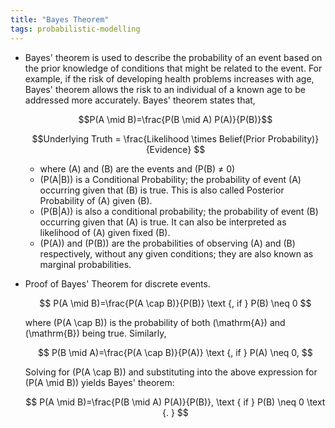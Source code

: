```yaml
---
title: "Bayes Theorem"
tags: probabilistic-modelling
---
```


-   Bayes' theorem is used to describe the probability of an event based on the prior knowledge of conditions that might be related to the event. For example, if the risk of developing health problems increases with age, Bayes' theorem allows the risk to an individual of a known age to be addressed more accurately. Bayes' theorem states that,
    
    $$P(A \mid B)=\frac{P(B \mid A) P(A)}{P(B)}$$
    
    $$Underlying Truth = \frac{Likelihood \times Belief(Prior Probability)}{Evidence} $$
    
    -   where (A) and \(B\) are the events and (P(B) $\neq$ 0)
    -   \(P(A|B)\) is a Conditional Probability; the probability of event \(A\) occurring given that \(B\) is true. This is also called Posterior Probability of \(A\) given \(B\).
    -  (P(B|A)) is also a conditional probability; the probability of event (B) occurring given that (A) is true. It can also be interpreted as likelihood of (A) given fixed (B).
    -   \(P(A)\) and \(P(B)\) are the probabilities of observing \(A\) and \(B\) respectively, without any given conditions; they are also known as marginal probabilities.
-   Proof of Bayes' Theorem for discrete events.
    
    $$ P(A \mid B)=\frac{P(A \cap B)}{P(B)} \text {, if } P(B) \neq 0 $$
    
    where \(P(A \cap B)\) is the probability of both \(\mathrm{A}\) and \(\mathrm{B}\) being true. Similarly,  
    
    $$ P(B \mid A)=\frac{P(A \cap B)}{P(A)} \text {, if } P(A) \neq 0, $$
    
    Solving for \(P(A \cap B)\) and substituting into the above expression for \(P(A \mid B)\) yields Bayes' theorem:  
    
    $$ P(A \mid B)=\frac{P(B \mid A) P(A)}{P(B)}, \text { if } P(B) \neq 0 \text {. } $$
